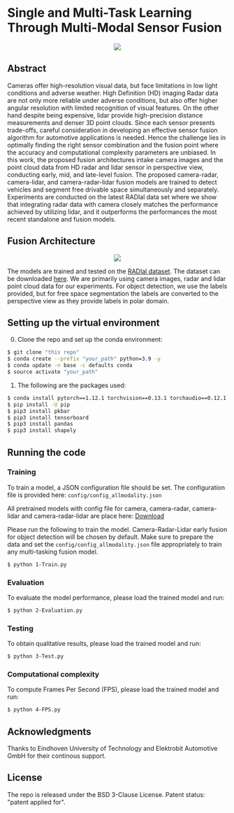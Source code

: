 # Single and Multi-Task Learning Through Multi-Modal Sensor Fusion

<p align="center">
  <img src="images/ieeeiv_overview_v2.png" div align=center>
</p> 

## Abstract
Cameras offer high-resolution visual data, but face limitations in low light conditions and adverse weather. High Definition (HD) imaging Radar data are not only more reliable under adverse conditions, but also offer higher angular resolution with limited recognition of visual features. On the other hand despite being expensive, lidar provide high-precision distance measurements and denser 3D point clouds. Since each sensor presents trade-offs, careful consideration in developing an effective sensor fusion algorithm for automotive applications is needed. Hence the challenge lies in optimally finding the right sensor combination and the fusion point where the accuracy and computational complexity parameters are unbiased. In this work, the proposed fusion architectures intake camera images and the point cloud data from HD radar and lidar sensor in perspective view, conducting early, mid, and late-level fusion. The proposed camera-radar, camera-lidar, and camera-radar-lidar fusion models are trained to detect vehicles and segment free drivable space simultaneously and separately. Experiments are conducted on the latest RADIal data set where we show that integrating radar data with camera closely matches the performance achieved by utilizing lidar, and it outperforms the performances the most recent standalone and fusion models. 


## Fusion Architecture
<p align="center">
  <img src="images/detailed_arch.png" div align=center>
</p>

The models are trained and tested on the [RADIal dataset](https://github.com/valeoai/RADIal/tree/main). The dataset can be downloaded
[here](https://github.com/valeoai/RADIal/tree/main#labels:~:text=Download%20instructions). We are primarily using camera images, radar and lidar point cloud data for our experiments. For object detection, we use the labels provided, but for free space segmentation the labels are converted to the perspective view as they provide labels in polar domain.

## Setting up the virtual environment
0. Clone the repo and set up the conda environment:
```bash
$ git clone "this repo"
$ conda create --prefix "your_path" python=3.9 -y
$ conda update -n base -c defaults conda
$ source activate "your_path"
```

1. The following are the packages used:
```bash
$ conda install pytorch==1.12.1 torchvision==0.13.1 torchaudio==0.12.1 cudatoolkit=11.3 -c pytorch
$ pip install -U pip
$ pip3 install pkbar
$ pip3 install tensorboard
$ pip3 install pandas
$ pip3 install shapely
```
## Running the code

### Training
To train a model, a JSON configuration file should be set. 
The configuration file is provided here: `config/config_allmodality.json`

All pretrained models with config file for camera, camera-radar, camera-lidar and camera-radar-lidar are place here: [Download](https://drive.google.com/drive/folders/1LWGNDl83KXffw0y70bqBalbg2APYaLhC?usp=drive_link)

Please run the following to train the model. Camera-Radar-Lidar early fusion for object detection will be chosen by default. Make sure to prepare the data and set the `config/config_allmodality.json` file appropriately to train any multi-tasking fusion model. 
```bash
$ python 1-Train.py
```
### Evaluation
To evaluate the model performance, please load the trained model and run:
```bash
$ python 2-Evaluation.py
```
### Testing
To obtain qualitative results, please load the trained model and run:
```bash
$ python 3-Test.py
```
### Computational complexity
To compute Frames Per Second (FPS), please load the trained model and run:
```bash
$ python 4-FPS.py
```
## Acknowledgments
Thanks to Eindhoven University of Technology and Elektrobit Automotive GmbH for their continous support.

## License
The repo is released under the BSD 3-Clause License.
Patent status: "patent applied for".
